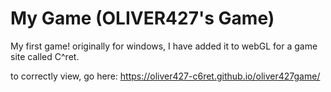 # My Game (OLIVER427's Game)
My first game! originally for windows, I have added it to webGL for a game site called C^ret.

to correctly view, go here: https://oliver427-c6ret.github.io/oliver427game/
